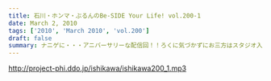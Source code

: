 ```yaml
---
title: 石川・ホンマ・ぶるんのBe-SIDE Your Life! vol.200-1
date: March 2, 2010
tags: ['2010', 'March 2010', 'vol.200']
draft: false
summary: ナニゲに・・・アニバーサリーな配信回！！ろくに気づかずにお三方はスタジオ入りしたのですが・・・NAMAE
---
```


http://project-phi.ddo.jp/ishikawa/ishikawa200_1.mp3